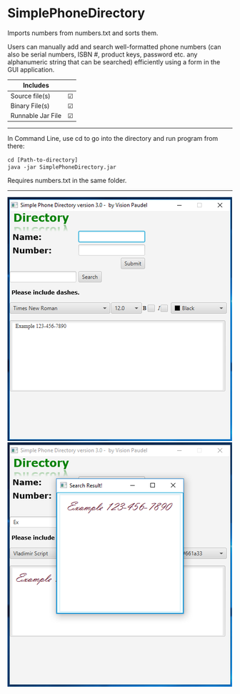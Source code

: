 # SimplePhoneDirectory

Imports numbers from numbers.txt and sorts them.

Users can manually add and search well-formatted phone numbers (can also be serial numbers, ISBN #, product keys, password etc. any alphanumeric string that can be searched) efficiently using a form in the GUI application.


| Includes           |        |
| ------------------ | ------:|
| Source file(s)     |&#9745; |
| Binary File(s)     |&#9745; |
| Runnable Jar File  |&#9745; |

---
In Command Line, use cd to go into the directory and run program from there:
```command line
cd [Path-to-directory]
java -jar SimplePhoneDirectory.jar
```
Requires numbers.txt in the same folder.

---
<img src="https://github.com/Vision-Paudel/SimplePhoneDirectory/blob/master/GUI%20A1.png" alt="Image could not be displayed">
<img src="https://github.com/Vision-Paudel/SimplePhoneDirectory/blob/master/GUI%20A2.png" alt="Image could not be displayed">
